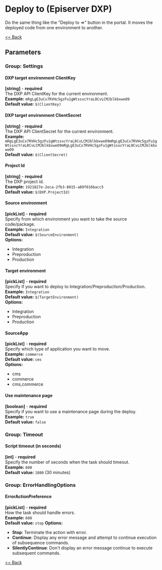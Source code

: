 # Deploy to (Episerver DXP) #
Do the same thing like the "Deploy to =>" button in the portal. It moves the deployed code from one environment to another.  

[<= Back](../README.md)

## Parameters
### Group: Settings
#### DXP target environment ClientKey
**[string]** - **required**  
The DXP API ClientKey for the current environment.  
**Example:** `mRgLgE3uCx7RVHc5gzFu1gWtssxcYraL0CvLCMJblkbxweO9`  
**Default value:** `$(ClientKey)`

#### DXP target environment ClientSecret
**[string]** - **required**  
The DXP API ClientSecret for the current environment.  
**Example:** `mRgLgE3uCx7RVHc5gzFu1gWtssxcYraL0CvLCMJblkbxweO9mRgLgE3uCx7RVHc5gzFu1gWtssxcYraL0CvLCMJblkbxweO9mRgLgE3uCx7RVHc5gzFu1gWtssxcYraL0CvLCMJblkbxweO9`  
**Default value:** `$(ClientSecret)`

#### Project Id
**[string]** - **required**  
The DXP project id.  
**Example:** `1921827e-2eca-2fb3-8015-a89f016bacc5`  
**Default value:** `$(DXP.ProjectId)`

#### Source environment
**[pickList]** - **required**  
Specify from which environment you want to take the source code/package.  
**Example:** `Integration`  
**Default value:** `$(SourceEnvironment)`  
**Options:**  
- Integration
- Preproduction
- Production

#### Target environment
**[pickList]** - **required**  
Specify if you want to deploy to Integration/Preproduction/Production.  
**Example:** `Integration`  
**Default value:** `$(TargetEnvironment)`  
**Options:**  
- Integration
- Preproduction
- Production

#### SourceApp
**[pickList]** - **required**  
Specify which type of application you want to move.  
**Example:** `commerce`  
**Default value:** `cms`  
**Options:**  
- cms
- commerce
- cms,commerce

#### Use maintenance page
**[boolean]** - **required**  
Specify if you want to use a maintenance page during the deploy.  
**Example:** `true`  
**Default value:** `false`

### Group: Timeout
#### Script timeout (in seconds)
**[int]** - **required**  
Specify the number of seconds when the task should timeout.  
**Example:** `600`  
**Default value:** `1800` (30 minutes)

### Group: ErrorHandlingOptions
#### ErrorActionPreference
**[pickList]** - **required**  
How the task should handle errors.  
**Example:** `600`  
**Default value:** `stop`
**Options:**  
- **Stop**: Terminate the action with error.
- **Continue**: Display any error message and attempt to continue execution of subsequence commands.
- **SilentlyContinue**: Don't display an error message continue to execute subsequent commands.


[<= Back](../README.md)
